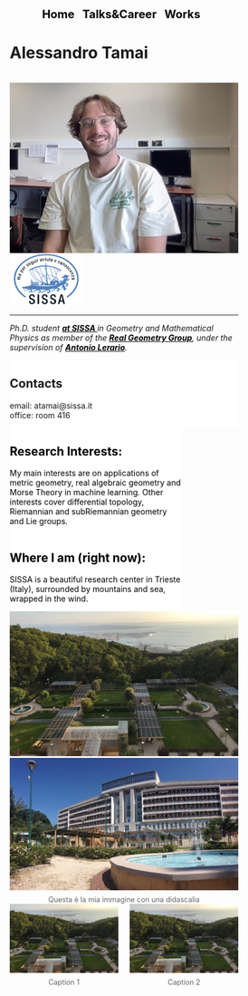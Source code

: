 


<!-- DEFINE THE STYLE OF THE WEBSITE MENU  -->

<head>
    <meta charset="UTF-8">
    <meta name="viewport" content="width=device-width, initial-scale=1.0">
    <title>Menu Example</title>
    <style>
        /* Optional: Some basic styling for demonstration */
        .menu-container {
            text-align: center; /* Center the menu */
        }
        nav ul {
            list-style-type: none;
            margin: 0;
            padding: 0;
            display: inline-block; /* Make the menu display inline-block */
        }
        nav li {
            display: inline;
            margin-right: 10px;
        }
        nav a {
            text-decoration: none;
            color: #000; /* Black text color */
            font-weight: bold;
            font-size: 20px; 
        }
    </style>
</head>
<body>

<div class="menu-container">
    <nav>
        <ul>
            <li><a href="https://aleetamai.github.io">Home</a></li>
            <li><a href="https://aleetamai.github.io/talks&carrer">Talks&Career</a></li>
            <li><a href="https://aleetamai.github.io/works">Works</a></li>
        </ul>
    </nav>
</div>
</body>

<!-- DEFINE THE SIDEBAR FOR THE PRESENTATION  -->

<head>
<meta name="viewport" content="width=device-width, initial-scale=1">
<style>
* {
  box-sizing: border-box;
}

/* Create two unequal columns that floats next to each other */
.column {
  float: left;
  padding: 10px;
  height: 180px; /* Should be removed. Only for demonstration */
}
.left {
  width: 25%;
}
.right {
  width: 75%;
}

/* Clear floats after the columns */
.row:after {
  content: "";
  display: table;
  clear: both;
}
</style>
</head>


<!------------------------------------------------------------------------------------------------  -->
<!--------------------------------------- Bulding Website ----------------------------------------  -->
<!------------------------------------------------------------------------------------------------  -->

<!-- TITLE AND PRESENTATION  -->

<h1>Alessandro Tamai</h1>


<br>

<img align="left" width="520" src="assets/myfoto2" />
<img src="assets/sissalogo.png" width="130" />

-------

​_Ph.D. student <a style="color:black;" href="https://math.sissa.it/users/alessandro-tamai"><b>at SISSA </b></a> in Geometry and Mathematical Physics as member of the <a style="color:black;" href="https://sites.google.com/view/realalgebraicgeometry/home"><b>Real Geometry Group</b></a>, under the supervision of <a style="color:black;" href="https://sites.google.com/view/lerario/home"><b>Antonio Lerario</b></a>._

<!-- CONTACTS AND INTERESTS  -->

<body>
<div class="row">
  <div class="column left" style="background-color:white;">
    <h2>Contacts</h2>
      <p>email:  atamai@sissa.it
      <br>
      office: room 416</p>
  </div>
  <div class="column right" style="background-color:white;">
    <h2 style="color:black;">Research Interests:</h2>
     <p style="color:black;" > My main interests are on applications of metric geometry, real algebraic geometry and Morse Theory in machine learning. Other interests cover differential topology, Riemannian and subRiemannian geometry and Lie groups.</p>
  </div>


  </div>
  <div class="column right" style="background-color:white;">
    <h2 style="color:black;">Where I am (right now):</h2>
     <p style="color:black;" > SISSA is a beautiful research center in Trieste (Italy), surrounded by mountains and sea, wrapped in the wind.  </p>
  </div>
</div>



<figure style="text-align: center;">
  <img src="assets/Sfondo.jpg" width="440" />
  <img src="assets/sissa-building10.jpg" width="440" />
<figcaption>Questa è la mia immagine con una didascalia</figcaption>
</figure>





<div class="figures-row">
  <figure>
    <img src="assets/Sfondo.jpg" width="200" />
    <figcaption>Caption 1</figcaption>
  </figure>

  <figure>
    <img src="assets/Sfondo.jpg" width="200" />
    <figcaption>Caption 2</figcaption>
  </figure>
</div>

<style>
.figures-row {
  display: flex;
  gap: 20px; /* space between figures */
  justify-content: center; /* center horizontally */
  align-items: flex-start;
}
figure {
  text-align: center;
  margin: 0;
}
figcaption {
  font-size: 0.9em;
  color: #666;
  margin-top: 0.5em;
}
</style>





